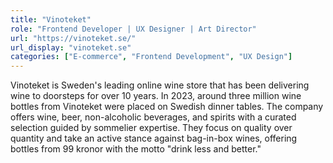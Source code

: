 ```yaml
---
title: "Vinoteket"
role: "Frontend Developer | UX Designer | Art Director"
url: "https://vinoteket.se/"
url_display: "vinoteket.se"
categories: ["E-commerce", "Frontend Development", "UX Design"]
---
```


Vinoteket is Sweden's leading online wine store that has been delivering wine to doorsteps for over 10 years. In 2023, around three million wine bottles from Vinoteket were placed on Swedish dinner tables. The company offers wine, beer, non-alcoholic beverages, and spirits with a curated selection guided by sommelier expertise. They focus on quality over quantity and take an active stance against bag-in-box wines, offering bottles from 99 kronor with the motto "drink less and better."
